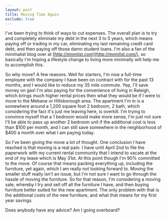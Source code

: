 ```yaml
---
layout: post
title: Moving Time Again
exclude: true
---
```


I've been trying to think of ways to cut expenses. The overall plan is to try and completely eliminate my debt in the next 3 to 5 years, which means paying off or trading in my car, eliminating my last remaining credit card debt, and then paying off those damn student loans. I'm also a fan of the minimalist blog over at [http://mnmlist.com](http://mnmlist.com/), so basically I'm hoping a lifestyle change to living more minimally will help me to accomplish this.

So why move? A few reasons. Well for starters, I'm now a full-time employee with the company I have been on contract with for the past 13 months, and I would like to reduce my 35 mile commute. Yep, I'll save money on gas! I'm also paying for the convenience of living in Raleigh, which brings much higher rental prices then what they would be if I were to move to the Mebane or Hillsborough area. The apartment I'm in is a somewhere around a 1,200 square foot 2 bedroom, 2 bath, which considering the fact it's just me leaving here, is overkill. I'm trying to convince myself that a 1 bedroom would make more sense, I'm just not sure I'll be able to pass up another 2 bedroom unit if the additional cost is less than $100 per month, and I can still save somewhere in the neighborhood of $400 a month over what I am paying today.

So I've been giving the move a lot of thought. One conclusion I have reached is that moving is a real pain. I have  until April 2nd to file the paperwork with my current rental community that I intend to vacate at the end of my lease which is May 31st. At this point though I'm 90% committed to the move. Of course that means packing everything up, including the furniture, yet again, which I am really not looking forward to. Moving the smaller stuff really isn't an issue, but I'm not sure I want to go through the hassle of moving the furniture. So for that reason, I'm considering a moving sale, whereby I try and sell off all the furniture I have, and then buying furniture better suited for the new apartment. The only problem with that is the additional costs of the new furniture, and what that means for my first year savings.

Does anybody have any advice? Am I going overboard?